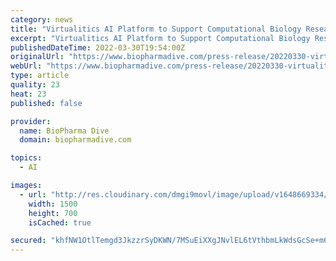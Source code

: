```yaml
---
category: news
title: "Virtualitics AI Platform to Support Computational Biology Research on Long Covid Treatment Options"
excerpt: "Virtualitics AI Platform to Support Computational Biology Research on Long Covid Treatment Options . Institute for Systems Biology to accelerate time to insig"
publishedDateTime: 2022-03-30T19:54:00Z
originalUrl: "https://www.biopharmadive.com/press-release/20220330-virtualitics-ai-platform-to-support-computational-biology-research-on-long/"
webUrl: "https://www.biopharmadive.com/press-release/20220330-virtualitics-ai-platform-to-support-computational-biology-research-on-long/"
type: article
quality: 23
heat: 23
published: false

provider:
  name: BioPharma Dive
  domain: biopharmadive.com

topics:
  - AI

images:
  - url: "http://res.cloudinary.com/dmgi9movl/image/upload/v1648669334/press_release/assets/header_images/Facebook_1200x675-1_hoxhvt.png"
    width: 1500
    height: 700
    isCached: true

secured: "khfNW1OtlTemgd3JkzzrSyDKWN/7MSuEiXXgJNvlEL6tVthbmLkWdsGcSe+m6itY7zs+Yto18f2iFWsYa//gL8lsmI+tIk+vTlpFO9ScHiLwZQP0H0Zr73sJHKGR7a+ufZ2E7RKcr3fKoEemxWYTeOLcRuc7J6Q5eBgTc5KEMdss0wU7cLEgdlpbfTlvn1lS0yn+QZEgrM6i/ZOh5bQic29tKbha+194Di/BblyqIaTI26ImAvUWpLr4YP9fG2NRjjGo5TNoYKwpDkfmANXjiF6TazT/hgWiwtYYa/DgiWGcyrJZVfK9Kk5xeiCv8Nko293e9f/PETeyLSrdw6sD1mM16iLlPNCvoqU6LeBg2WE=;AkdgUNr95O79mRMJJazbjA=="
---
```


